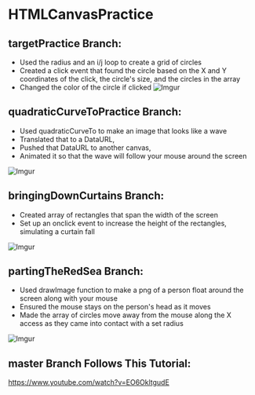 # HTMLCanvasPractice

## targetPractice Branch: 
* Used the radius and an i/j loop to create a grid of circles
* Created a click event that found the circle based on the X and Y coordinates of the click, the circle's size, and the circles in the array 
* Changed the color of the circle if clicked
![Imgur](https://i.imgur.com/qwdVLFf.png)

## quadraticCurveToPractice Branch: 
* Used quadraticCurveTo to make an image that looks like a wave
* Translated that to a DataURL, 
* Pushed that DataURL to another canvas,
* Animated it so that the wave will follow your mouse around the screen

![Imgur](https://i.imgur.com/QWKhENv.png)



## bringingDownCurtains Branch: 
* Created array of rectangles that span the width of the screen 
* Set up an onclick event to increase the height of the rectangles, simulating a curtain fall

![Imgur](https://i.imgur.com/leKdiU0.png)


## partingTheRedSea Branch: 
* Used drawImage function to make a png of a person float around the screen along with your mouse
* Ensured the mouse stays on the person's head as it moves
* Made the array of circles move away from the mouse along the X access as they came into contact with a set radius

![Imgur](https://i.imgur.com/vrkrxPQ.png)

## master Branch Follows This Tutorial: 
https://www.youtube.com/watch?v=EO6OkltgudE

